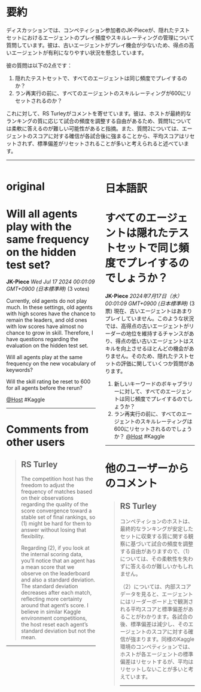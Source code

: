 # 要約 
ディスカッションでは、コンペティション参加者のJK-Pieceが、隠れたテストセットにおけるエージェントのプレイ頻度やスキルレーティングの管理について質問しています。彼は、古いエージェントがプレイ機会が少ないため、得点の高いエージェントが有利になりやすい状況を懸念しています。

彼の質問は以下の2点です：
1. 隠れたテストセットで、すべてのエージェントは同じ頻度でプレイするのか？
2. ラン再実行の前に、すべてのエージェントのスキルレーティングが600にリセットされるのか？

これに対して、RS Turleyがコメントを寄せています。彼は、ホストが最終的なランキングの質に応じて試合の頻度を調整する自由があるため、質問1については柔軟に答えるのが難しい可能性があると指摘。また、質問2については、エージェントのスコアに対する確信が各試合後に強まることから、平均スコアはリセットされず、標準偏差がリセットされることが多いと考えられると述べています。

---


<style>
.column-left{
  float: left;
  width: 47.5%;
  text-align: left;
}
.column-right{
  float: right;
  width: 47.5%;
  text-align: left;
}
.column-one{
  float: left;
  width: 100%;
  text-align: left;
}
</style>


<div class="column-left">

# original

# Will all agents play with the same frequency on the hidden test set?

**JK-Piece** *Wed Jul 17 2024 00:01:09 GMT+0900 (日本標準時)* (3 votes)

Currently, old agents do not play much. In these settings, old agents with high scores have the chance to remain the leaders, and old ones with low scores have almost no chance to grow in skill. Therefore, I have questions regarding the evaluation on the hidden test set.

Will all agents play at the same frequency on the new vocabulary of keywords?

Will the skill rating be reset to 600 for all agents before the rerun?

[@Host](https://www.kaggle.com/Host) #Kaggle



---

 # Comments from other users

> ## RS Turley
> 
> The competition host has the freedom to adjust the frequency of matches based on their observations regarding the quality of the score convergence toward a stable set of final rankings, so (1) might be hard for them to answer without losing that flexibility.
> 
> Regarding (2), if you look at the internal scoring data, you’ll notice that an agent has a mean score that we observe on the leaderboard and also a standard deviation. The standard deviation decreases after each match, reflecting more certainty around that agent’s score. I believe in similar Kaggle environment competitions, the host reset each agent’s standard deviation but not the mean.
> 
> 
> 


---



</div>
<div class="column-right">

# 日本語訳

# すべてのエージェントは隠れたテストセットで同じ頻度でプレイするのでしょうか？
**JK-Piece** *2024年7月17日（水）00:01:09 GMT+0900 (日本標準時)* (3票)
現在、古いエージェントはあまりプレイしていません。このような状況では、高得点の古いエージェントがリーダーの地位を維持するチャンスがあり、得点の低い古いエージェントはスキルを向上させるほとんどの機会がありません。そのため、隠れたテストセットの評価に関していくつか質問があります。
1. 新しいキーワードのボキャブラリーに対して、すべてのエージェントは同じ頻度でプレイするのでしょうか？
2. ラン再実行の前に、すべてのエージェントのスキルレーティングは600にリセットされるのでしょうか？
[@Host](https://www.kaggle.com/Host) #Kaggle
---
# 他のユーザーからのコメント
> ## RS Turley
> 
> コンペティションのホストは、最終的なランキングが安定したセットに収束する質に関する観察に基づいて試合の頻度を調整する自由がありますので、（1）については、その柔軟性を失わずに答えるのが難しいかもしれません。  
>  
> （2）については、内部スコアデータを見ると、エージェントにはリーダーボード上で観測される平均スコアと標準偏差があることがわかります。各試合の後、標準偏差は減少し、そのエージェントのスコアに対する確信が強まります。同様のKaggle環境のコンペティションでは、ホストが各エージェントの標準偏差はリセットするが、平均はリセットしないことが多いと考えています。  
>  
> ---


</div>
